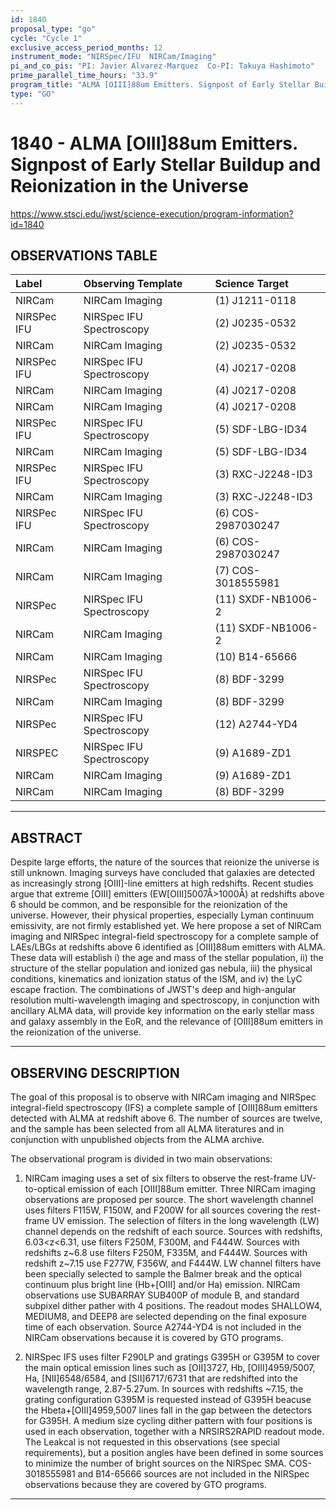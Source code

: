 ```yaml
---
id: 1840
proposal_type: "go"
cycle: "Cycle 1"
exclusive_access_period_months: 12
instrument_mode: "NIRSpec/IFU  NIRCam/Imaging"
pi_and_co_pis: "PI: Javier Alvarez-Marquez  Co-PI: Takuya Hashimoto"
prime_parallel_time_hours: "33.9"
program_title: "ALMA [OIII]88um Emitters. Signpost of Early Stellar Buildup and Reionization in the Universe"
type: "GO"
---
```

# 1840 - ALMA [OIII]88um Emitters. Signpost of Early Stellar Buildup and Reionization in the Universe
https://www.stsci.edu/jwst/science-execution/program-information?id=1840
## OBSERVATIONS TABLE
| Label             | Observing Template          | Science Target      |
| :---------------- | :-------------------------- | :------------------ |
| NIRCam            | NIRCam Imaging              | (1) J1211-0118      |
| NIRSPec IFU       | NIRSpec IFU Spectroscopy    | (2) J0235-0532      |
| NIRCam            | NIRCam Imaging              | (2) J0235-0532      |
| NIRSPec IFU       | NIRSpec IFU Spectroscopy    | (4) J0217-0208      |
| NIRCam            | NIRCam Imaging              | (4) J0217-0208      |
| NIRCam            | NIRCam Imaging              | (4) J0217-0208      |
| NIRSPec IFU       | NIRSpec IFU Spectroscopy    | (5) SDF-LBG-ID34    |
| NIRCam            | NIRCam Imaging              | (5) SDF-LBG-ID34    |
| NIRSPec IFU       | NIRSpec IFU Spectroscopy    | (3) RXC-J2248-ID3   |
| NIRCam            | NIRCam Imaging              | (3) RXC-J2248-ID3   |
| NIRSPec IFU       | NIRSpec IFU Spectroscopy    | (6) COS-2987030247  |
| NIRCam            | NIRCam Imaging              | (6) COS-2987030247  |
| NIRCam            | NIRCam Imaging              | (7) COS-3018555981  |
| NIRSPec           | NIRSpec IFU Spectroscopy    | (11) SXDF-NB1006-2  |
| NIRCam            | NIRCam Imaging              | (11) SXDF-NB1006-2  |
| NIRCam            | NIRCam Imaging              | (10) B14-65666      |
| NIRSPec           | NIRSpec IFU Spectroscopy    | (8) BDF-3299        |
| NIRCam            | NIRCam Imaging              | (8) BDF-3299        |
| NIRSPec           | NIRSpec IFU Spectroscopy    | (12) A2744-YD4      |
| NIRSPEC           | NIRSpec IFU Spectroscopy    | (9) A1689-ZD1       |
| NIRCam            | NIRCam Imaging              | (9) A1689-ZD1       |
| NIRCam            | NIRCam Imaging              | (8) BDF-3299        |

---

## ABSTRACT

Despite large efforts, the nature of the sources that reionize the universe is still unknown. Imaging surveys have concluded that galaxies are detected as increasingly strong [OIII]-line emitters at high redshifts. Recent studies argue that extreme [OIII] emitters (EW[OIII]5007Å>1000Å) at redshifts above 6 should be common, and be responsible for the reionization of the universe. However, their physical properties, especially Lyman continuum emissivity, are not firmly established yet. We here propose a set of NIRCam imaging and NIRSpec integral-field spectroscopy for a complete sample of LAEs/LBGs at redshifts above 6 identified as [OIII]88um emitters with ALMA. These data will establish i) the age and mass of the stellar population, ii) the structure of the stellar population and ionized gas nebula, iii) the physical conditions, kinematics and ionization status of the ISM, and iv) the LyC escape fraction. The combinations of JWST's deep and high-angular resolution multi-wavelength imaging and spectroscopy, in conjunction with ancillary ALMA data, will provide key information on the early stellar mass and galaxy assembly in the EoR, and the relevance of [OIII]88um emitters in the reionization of the universe.

---

## OBSERVING DESCRIPTION

The goal of this proposal is to observe with NIRCam imaging and NIRSpec integral-field spectroscopy (IFS) a complete sample of [OIII]88um emitters detected with ALMA at redshift above 6. The number of sources are twelve, and the sample has been selected from all ALMA literatures and in conjunction with unpublished objects from the ALMA archive.

The observational program is divided in two main observations:

1) NIRCam imaging uses a set of six filters to observe the rest-frame UV-to-optical emission of each [OIII]88um emitter. Three NIRCam imaging observations are proposed per source. The short wavelength channel uses filters F115W, F150W, and F200W for all sources covering the rest-frame UV emission. The selection of filters in the long wavelength (LW) channel depends on the redshift of each source. Sources with redshifts, 6.03<z<6.31, use filters F250M, F300M, and F444W. Sources with redshifts z~6.8 use filters F250M, F335M, and F444W. Sources with redshift z~7.15 use F277W, F356W, and F444W. LW channel filters have been specially selected to sample the Balmer break and the optical continuum plus bright line (Hb+[OIII] and/or Ha) emission. NIRCam observations use SUBARRAY SUB400P of module B, and standard subpixel dither pather with 4 positions. The readout modes SHALLOW4, MEDIUM8, and DEEP8 are selected depending on the final exposure time of each observation. Source A2744-YD4 is not included in the NIRCam observations because it is covered by GTO programs.

2) NIRSpec IFS uses filter F290LP and gratings G395H or G395M to cover the main optical emission lines such as [OII]3727, Hb, [OIII]4959/5007, Ha, [NII]6548/6584, and [SII]6717/6731 that are redshifted into the wavelength range, 2.87-5.27um. In sources with redshifts ~7.15, the grating configuration G395M is requested instead of G395H beacuse the Hbeta+[OIII]4959,5007 lines fall in the gap between the detectors for G395H. A medium size cycling dither pattern with four positions is used in each observation, together with a NRSIRS2RAPID readout mode. The Leakcal is not requested in this observations (see special requirements), but a position angles have been defined in some sources to minimize the number of bright sources on the NIRSpec SMA. COS-3018555981 and B14-65666 sources are not included in the NIRSpec observations because they are covered by GTO programs.

---